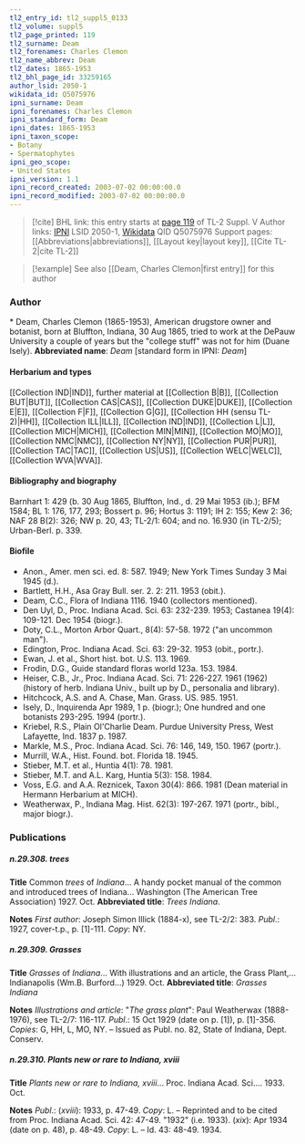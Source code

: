 ```yaml
---
tl2_entry_id: tl2_suppl5_0133
tl2_volume: suppl5
tl2_page_printed: 119
tl2_surname: Deam
tl2_forenames: Charles Clemon
tl2_name_abbrev: Deam
tl2_dates: 1865-1953
tl2_bhl_page_id: 33259165
author_lsid: 2050-1
wikidata_id: Q5075976
ipni_surname: Deam
ipni_forenames: Charles Clemon
ipni_standard_form: Deam
ipni_dates: 1865-1953
ipni_taxon_scope: 
- Botany
- Spermatophytes
ipni_geo_scope: 
- United States
ipni_version: 1.1
ipni_record_created: 2003-07-02 00:00:00.0
ipni_record_modified: 2003-07-02 00:00:00.0
---
```


> [!cite] BHL link: this entry starts at [page 119](https://www.biodiversitylibrary.org/page/33259165) of TL-2 Suppl. V
> Author links: [IPNI](https://www.ipni.org/a/2050-1) LSID 2050-1, [Wikidata](https://www.wikidata.org/wiki/Q5075976) QID Q5075976
> Support pages: [[Abbreviations|abbreviations]], [[Layout key|layout key]], [[Cite TL-2|cite TL-2]]

> [!example] See also [[Deam, Charles Clemon|first entry]] for this author

### Author

\* Deam, Charles Clemon (1865-1953), American drugstore owner and botanist, born at Bluffton, Indiana, 30 Aug 1865, tried to work at the DePauw University a couple of years but the "college stuff" was not for him (Duane Isely). 
**Abbreviated name**: *Deam* \[standard form in IPNI: *Deam*\]

#### Herbarium and types

[[Collection IND|IND]], further material at [[Collection B|B]], [[Collection BUT|BUT]], [[Collection CAS|CAS]], [[Collection DUKE|DUKE]], [[Collection E|E]], [[Collection F|F]], [[Collection G|G]], [[Collection HH (sensu TL-2)|HH]], [[Collection ILL|ILL]], [[Collection IND|IND]], [[Collection L|L]], [[Collection MICH|MICH]], [[Collection MIN|MIN]], [[Collection MO|MO]], [[Collection NMC|NMC]], [[Collection NY|NY]], [[Collection PUR|PUR]], [[Collection TAC|TAC]], [[Collection US|US]], [[Collection WELC|WELC]], [[Collection WVA|WVA]].

#### Bibliography and biography

Barnhart 1: 429 (b. 30 Aug 1865, Bluffton, Ind., d. 29 Mai 1953 (ib.); BFM 1584; BL 1: 176, 177, 293; Bossert p. 96; Hortus 3: 1191; IH 2: 155; Kew 2: 36; NAF 28 B(2): 326; NW p. 20, 43; TL-2/1: 604; and no. 16.930 (in TL-2/5); Urban-Berl. p. 339.

#### Biofile

- Anon., Amer. men sci. ed. 8: 587. 1949; New York Times Sunday 3 Mai 1945 (d.).
- Bartlett, H.H., Asa Gray Bull. ser. 2. 2: 211. 1953 (obit.).
- Deam, C.C., Flora of Indiana 1116. 1940 (collectors mentioned).
- Den Uyl, D., Proc. Indiana Acad. Sci. 63: 232-239. 1953; Castanea 19(4): 109-121. Dec 1954 (biogr.).
- Doty, C.L., Morton Arbor Quart., 8(4): 57-58. 1972 ("an uncommon man").
- Edington, Proc. Indiana Acad. Sci. 63: 29-32. 1953 (obit., portr.).
- Ewan, J. et al., Short hist. bot. U.S. 113. 1969.
- Frodin, D.G., Guide standard floras world 123a. 153. 1984.
- Heiser, C.B., Jr., Proc. Indiana Acad. Sci. 71: 226-227. 1961 (1962) (history of herb. Indiana Univ., built up by D., personalia and library).
- Hitchcock, A.S. and A. Chase, Man. Grass. US. 985. 1951.
- Isely, D., Inquirenda Apr 1989, 1 p. (biogr.); One hundred and one botanists 293-295. 1994 (portr.).
- Kriebel, R.S., Plain Ol'Charlie Deam. Purdue University Press, West Lafayette, Ind. 1837 p. 1987.
- Markle, M.S., Proc. Indiana Acad. Sci. 76: 146, 149, 150. 1967 (portr.).
- Murrill, W.A., Hist. Found. bot. Florida 18. 1945.
- Stieber, M.T. et al., Huntia 4(1): 78. 1981.
- Stieber, M.T. and A.L. Karg, Huntia 5(3): 158. 1984.
- Voss, E.G. and A.A. Reznicek, Taxon 30(4): 866. 1981 (Dean material in Hermann Herbarium at MICH).
- Weatherwax, P., Indiana Mag. Hist. 62(3): 197-267. 1971 (portr., bibl., major biogr.).

### Publications

##### n.29.308. trees

**Title**
Common *trees* of *Indiana*... A handy pocket manual of the common and introduced trees of Indiana... Washington (The American Tree Association) 1927. Oct.
**Abbreviated title**: *Trees Indiana*.

**Notes**
*First author*: Joseph Simon Illick (1884-x), see TL-2/2: 383.
*Publ*.: 1927, cover-t.p., p. \[1\]-111. *Copy*: NY.

##### n.29.309. Grasses

**Title**
*Grasses* of *Indiana*... With illustrations and an article, the Grass Plant,... Indianapolis (Wm.B. Burford...) 1929. Oct.
**Abbreviated title**: *Grasses Indiana*

**Notes**
*Illustrations and article*: "*The grass plant*": Paul Weatherwax (1888-1976), see TL-2/7: 116-117.
*Publ*.: 15 Oct 1929 (date on p. \[1\]), p. \[1\]-356. *Copies*: G, HH, L, MO, NY. – Issued as Publ. no. 82, State of Indiana, Dept. Conserv.

##### n.29.310. Plants new or rare to Indiana, xviii

**Title**
*Plants new or rare to Indiana, xviii*... Proc. Indiana Acad. Sci.... 1933. Oct.

**Notes**
*Publ*.: (*xviii*): 1933, p. 47-49. *Copy*: L. – Reprinted and to be cited from Proc. Indiana Acad. Sci. 42: 47-49. "1932" (i.e. 1933).
(*xix*): Apr 1934 (date on p. 48), p. 48-49. *Copy*: L. – Id. 43: 48-49. 1934.

